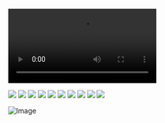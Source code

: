 <video src="https://github.com/user-attachments/assets/8814b237-c940-4ab1-b25a-f2444ff91617" controls></video>

<img src="https://github.com/user-attachments/assets/35e8dc39-0b74-47d1-85da-fd369363ad2f">
<img src="https://github.com/user-attachments/assets/7c896de7-cdce-40c4-926e-03a612fded57">
<img src="https://github.com/user-attachments/assets/2a191c2d-b2df-4ee2-9d42-af39a16f7520">
<img src="https://github.com/user-attachments/assets/0cfdf6cf-f307-482d-9c08-e31ababd174a">
<img src="https://github.com/user-attachments/assets/6c494f91-77c6-4d04-a396-fb606b9d10e6">
<img src="https://github.com/user-attachments/assets/e8f61c8c-cef2-47a4-bc22-2fb4a1b2db1a">
<img src="https://github.com/user-attachments/assets/a0a9a35f-0e51-4055-92de-fd3739671f0e">
<img src="https://github.com/user-attachments/assets/dca3ec13-5050-4230-ae98-16a2749b48b3">
<img src="https://github.com/user-attachments/assets/348309bc-b4ae-4469-a52f-1da67fa96289">
<img src="https://github.com/user-attachments/assets/d7bb7870-ca61-41ce-bdd2-e5d70d755038">

![Image](https://github.com/user-attachments/assets/705f7fc7-789b-4221-a17f-a019c0dcb923)